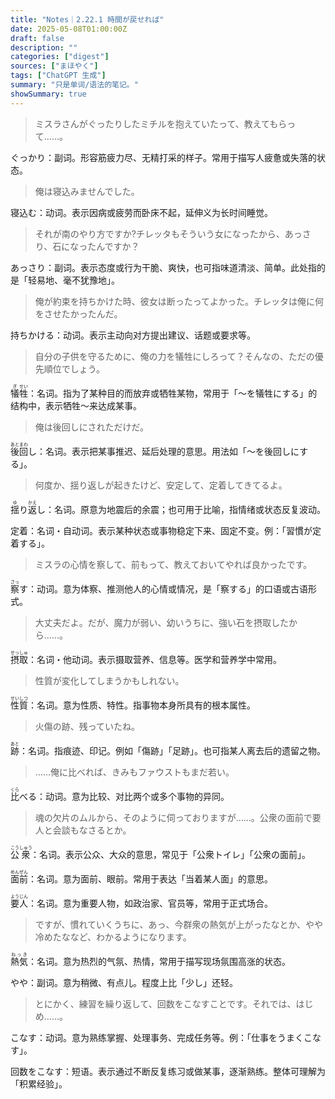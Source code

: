 ```yaml
---
title: "Notes｜2.22.1 時間が戻せれば"
date: 2025-05-08T01:00:00Z
draft: false
description: ""
categories: ["digest"]
sources: ["まほやく"]
tags: ["ChatGPT 生成"]
summary: "只是单词/语法的笔记。"
showSummary: true
---
```


>ミスラさんがぐったりしたミチルを抱えていたって、教えてもらって……。

ぐっかり：副词。形容筋疲力尽、无精打采的样子。常用于描写人疲惫或失落的状态。

>俺は寝込みませんでした。

寝込む：动词。表示因病或疲劳而卧床不起，延伸义为长时间睡觉。

>それが南のやり方ですか?チレッタもそういう女になったから、あっさり、石になったんですか？

あっさり：副词。表示态度或行为干脆、爽快，也可指味道清淡、简单。此处指的是「轻易地、毫不犹豫地」。

>俺が約束を持ちかけた時、彼女は断ったってよかった。チレッタは俺に何をさせたかったんだ。

持ちかける：动词。表示主动向对方提出建议、话题或要求等。

>自分の子供を守るために、俺の力を犠牲にしろって？そんなの、ただの優先順位でしょう。

<ruby>犠<rt>ぎ</rt></ruby><ruby>牲<rt>せい</rt></ruby>：名词。指为了某种目的而放弃或牺牲某物，常用于「〜を犠牲にする」的结构中，表示牺牲〜来达成某事。

>俺は後回しにされただけだ。

<ruby>後<rt>あと</rt></ruby><ruby>回<rt>まわ</rt></ruby>し：名词。表示把某事推迟、延后处理的意思。用法如「〜を後回しにする」。

>何度か、揺り返しが起きたけど、安定して、定着してきてるよ。

<ruby>揺<rt>ゆ</rt></ruby>り<ruby>返<rt>かえ</rt></ruby>し：名词。原意为地震后的余震；也可用于比喻，指情绪或状态反复波动。

定着：名词・自动词。表示某种状态或事物稳定下来、固定不变。例：「習慣が定着する」。

>ミスラの心情を察して、前もって、教えておいてやれば良かったです。

<ruby>察<rt>さっ</rt></ruby>す：动词。意为体察、推测他人的心情或情况，是「察する」的口语或古语形式。

>大丈夫だよ。だが、魔力が弱い、幼いうちに、強い石を摂取したから……。

<ruby>摂<rt>せっ</rt></ruby><ruby>取<rt>しゅ</rt></ruby>：名词・他动词。表示摄取营养、信息等。医学和营养学中常用。

>性質が変化してしまうかもしれない。

<ruby>性<rt>せい</rt></ruby><ruby>質<rt>しつ</rt></ruby>：名词。意为性质、特性。指事物本身所具有的根本属性。

>火傷の跡、残っていたね。

<ruby>跡<rt>あと</rt></ruby>：名词。指痕迹、印记。例如「傷跡」「足跡」。也可指某人离去后的遗留之物。

>……俺に比べれば、きみもファウストもまだ若い。

<ruby>比<rt>くら</rt></ruby>べる：动词。意为比较、对比两个或多个事物的异同。

>魂の欠片のムルから、そのように伺っておりますが……。公衆の面前で要人と会談もなさるとか。

<ruby>公<rt>こう</rt></ruby><ruby>衆<rt>しゅう</rt></ruby>：名词。表示公众、大众的意思，常见于「公衆トイレ」「公衆の面前」。

<ruby>面<rt>めん</rt></ruby><ruby>前<rt>ぜん</rt></ruby>：名词。意为面前、眼前。常用于表达「当着某人面」的意思。

<ruby>要<rt>よう</rt></ruby><ruby>人<rt>じん</rt></ruby>：名词。意为重要人物，如政治家、官员等，常用于正式场合。

>ですが、慣れていくうちに、あっ、今群衆の熱気が上がったなとか、やや冷めたななど、わかるようになります。

<ruby>熱気<rt>ねっき</rt></ruby>：名词。意为热烈的气氛、热情，常用于描写现场氛围高涨的状态。

やや：副词。意为稍微、有点儿。程度上比「少し」还轻。

>とにかく、練習を繰り返して、回数をこなすことです。それでは、はじめ……。

こなす：动词。意为熟练掌握、处理事务、完成任务等。例：「仕事をうまくこなす」。

回数をこなす：短语。表示通过不断反复练习或做某事，逐渐熟练。整体可理解为「积累经验」。
